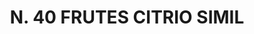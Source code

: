---
title: "N. 40 FRUTES CITRIO SIMIL"
plant-name: "N. 40"
plant-number: "040"
plant-xml: "/assets/xml/plant040.xml"
plant-img1: "/assets/img/plant040_verso.jpg"
plant-img2: "/assets/img/plant040.jpg"
plant-title: "N. 40 FRUTES CITRIO SIMIL"
plant-taxon-link: ""
plant-taxon-content: ""
layout: single-xml
---